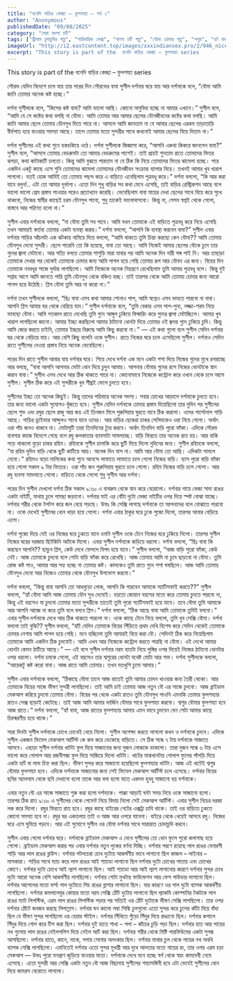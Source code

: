 ```yaml
---
title: "বনেদি বাড়ির কেচ্ছা – ফুলশয্যা – পর্ব ২"
author: "Anonymous"
publishedDate: "09/08/2025"
category: "সেরা বাংলা চটি"
tags: ["থ্রীসাম চুদাচুদির গল্প", "পারিবারিক সেক্স", "বাংলা চটি গল্প", "বৌমা চোদার গল্প", "শশুর", "হট বাংলা চটি"]
imageUrl: "http://i2.eastcontent.top/images/xxxindiansex.pro/2/946_nice_doggystyle.jpg"
excerpt: "This story is part of the  বনেদি বাড়ির কেচ্ছা – ফুলশয্যা series             সৌরভ যেদিন বিদেশে চলে যায় তার পরের দিন সৌরভের বাবা সুশীল দর্শনার ঘরে যায় আর দর্শনাকে বলে, “বৌমা আমি জানি তোমার অনেক কষ্ট হচ্..."
---
```


This story is part of the 
বনেদি বাড়ির কেচ্ছা – ফুলশয্যা series












সৌরভ যেদিন বিদেশে চলে যায় তার পরের দিন সৌরভের বাবা সুশীল দর্শনার ঘরে যায় আর দর্শনাকে বলে, “বৌমা আমি জানি তোমার অনেক কষ্ট হচ্ছে।”


দর্শনা সুশীলকে বলে, “কিসের কষ্ট বাবা? আমি ভালো আছি। কোনো অসুবিধা হচ্ছে না আমার এখানে।” সুশীল বলে, “আমি যে সে কষ্টের কথা বলছি না বৌমা। আমি তোমার আর আমার ছেলের যৌনজীবনের কষ্টের কথা বলছি। আমি জানি আমার ছেলে তোমায় যৌনসুখ দিতে পারে না। আসলে আমি জানতাম না যে আমার ছেলের এরকম তাড়াতাড়ি বীর্যপাত হয়ে যাওয়ার সমস্যা আছে। তালে তোমার মতো সুন্দরীর সাথে কখনোই আমার ছেলের বিয়ে দিতাম না।”


দর্শনা সুশীলের এই কথা শুনে হকচকিয়ে ওঠে। দর্শনা সুশীলকে জিজ্ঞাসা করে, “আপনি একথা কিকরে জানলেন বাবা?” সুশীল বলে, “আসলে তোমার বেডরুমটা তো আমার বেডরুমের পাশেই। তাই প্রায়ই শুনতাম রাতে তোমাদের ভিতর ঝগড়া, কথা কাটাকাটি চলতো। কিন্তু আমি বুঝতে পারতাম না যে ঠিক কি নিয়ে তোমাদের ভিতর ঝামেলা হচ্ছে। পরে একদিন একটু কাছে এসে শুনি তোমাদের ঝামেলা তোমাদের যৌনজীবন সংক্রান্ত ব্যাপার নিয়ে। তখনই আমার খুব খারাপ লাগলো। যতই হোক আমিই তো তোমায় পছন্দ করে এ বাড়িতে এনেছিলাম পুত্রবধূ করে।” দর্শনা বললো, “কি আর করা যাবে বলুন!.. এটা তো আমার দুর্ভাগ্য। এতো দিন শুধু বাড়ির সব কথা মেনে এসেছি, তাই বাড়ির রেস্ট্রিকশন আছে বলে ভালো ভালো প্রেম প্রস্তাব পাওয়ার পরেও প্রত্যাখ্যান করেছি। ভেবেছিলাম বাবা মায়ের দেখা ছেলের সাথে বিয়ে করে সুখে থাকবো, নিজের স্বামীর কাছেই চরম যৌনসুখ পাবো, শুধু তাকেই ভালোবাসবো। কিন্তু না, সেসব স্বপ্নই থেকে গেলো, বাস্তবে আর পরিণত হলো না।”


সুশীল এবার দর্শনাকে বললো, “না বৌমা তুমি সব পাবে। আমি যখন তোমাকে এই বাড়িতে পুত্রবধূ করে নিয়ে এসেছি তখন আমারই কর্তব্য তোমার একটা ব্যবস্থা করার।” দর্শনা বললো, “আপনি কি ব্যবস্থা করবেন বাবা?” সুশীল এবার দর্শনার শাড়ির আঁচলটা এক ঝটকায় নামিয়ে দিয়ে বললো, “আমি থাকতে তুমি চিন্তা করছো কেন বৌমা?? আমি তোমায় যৌনসুখ দেবো সুন্দরী। ছেলে পারেনি তো কি হয়েছে, বাবা তো আছে। আমি নিজেই আমার ছেলের বৌকে চুদে তার গুদের জ্বালা মেটাবো। আর সত্যি বলতে তোমার শাশুড়ি মারা যাবার পর আমি অনেক দিন নারী সঙ্গ পাই নি। আর তাছাড়া তোমাকে দেখার পর থেকেই তোমাকে চোদার জন্য আমি পাগল হয়ে গেছি তোমার রূপ আর যৌবন এর জন্য। বিয়ের দিন তোমাকে নববধূর সাজে দুর্দান্ত লাগছিলো। আমি নিজেকে অনেক নিয়ন্ত্রণে রেখেছিলাম তুমি আমার পুত্রবধূ বলে। কিন্তু দুই সপ্তাহ আগে আমি জানতে পারি তুমি যৌনসুখ থেকে বঞ্চিত হচ্ছ। তাই তারপর থেকে আমি তোমায় চোদার জন্য আরো পাগল হয়ে উঠেছি। প্লিস বৌমা তুমি আর না করো না।”


দর্শনা তখন সুশীলকে বললো, “ছিঃ বাবা এসব কথা আমার শোনাও পাপ, আমি স্বপ্নেও এসব ভাবতে পারবো না বাবা। আপনি প্লিস আমার ঘর থেকে বেরিয়ে যান।” সুশীল দর্শনাকে বলে, “তুমি বেকার এসব পাপ-পুন্য, লজ্জা-শরম নিয়ে ভাবছো বৌমা। আমি গতকাল রাতে দেখেছি তুমি গুদে আঙ্গুল ঢুকিয়ে ফিঙ্গারিং করে গুদের জ্বালা মেটাচ্ছিলে। আমার খুব খারাপ লাগছিলো জানো। আমার ইচ্ছা করছিলো আমার ঠাটানো ধোনটা দিয়ে তোমার ওই জ্বলন্ত গুদে ঢুকিয়ে চুদি। কিন্তু আমি জোর করতে চাইনি, তোমার ইচ্ছার বিরুদ্ধে আমি কিছু করবো না।” — এই কথা গুলো বলে সুশীল সেদিন দর্শনার ঘর থেকে বেড়িয়ে যায়। আর বেশি কিছু বলেনি ওকে সুশীল। রাতে নিজের ঘরে চলে এসেছিলো সুশীল। দর্শনাও সেদিন রাতে সুশীলের দেওয়া প্রস্তাব নিয়ে অনেক ভেবেছিলো।


পরের দিন রাতে সুশীল আবার যায় দর্শনার ঘরে। গিয়ে দেখে দর্শনা এক মনে একটা শশা দিয়ে নিজের গুদের মুখে রগরাচ্ছে আর বলছে, “বাবা আপনি আপনার মোটা ধোন দিয়ে চুদুন আমায়। আপনার বৌমার গুদের রসে নিজের ধোনটাকে স্নান করান বাবা।” সুশীল এসব দেখে আর ঠিক থাকতে পারে না। কোনোভাবে নিজেকে কন্ট্রোল করে ওখান থেকে চলে আসে সুশীল। সুশীল ঠিক করে এই সুন্দরীকে খুব শীঘ্রই ফেলে চুদতে হবে।


সুশীলের ইচ্ছা তো অনেক কিছুই। কিন্তু তাদের পরিবারে অনেক সদস্য। সবার চোখের আড়ালে দর্শনাকে চুদতে হবে। তার জন্য ভালো একটা সুযোগও খুঁজতে হবে। সুশীল যেদিন দর্শনাকে চোদার প্রস্তাব দিয়েছিলো তার দুদিন পর সুশীলের ছেলে শুভ এবং রঘুর ছেলে রাজু আর জয় এই তিনজন মিলে পুরুলিয়ায় ঘুরতে যাবে ঠিক করলো। ওদের পার্সোনাল গাড়ি আছে। গাড়ির ড্রাইভার আব্দুলও সাথে যাবে ওদের। আর বাড়ির ছোকরা চাকর সেলিমকেও ওরা নিয়ে গেলো। অর্থাৎ ওরা পাঁচ জনও থাকবে না। মোটামুটি তারা তিনদিনের ট্যুর করবে। অর্থাৎ তিনদিন বাড়ি পুরো ফাঁকা। এদিকে সৌরভ ব্যবসার কাজে বিদেশে গেছে বলে রঘু কলকাতার ব্যাবসাটা সামলাচ্ছে। বাড়ি ফিরতে তার অনেক রাত হয়। আর বাকি পড়ে থাকলো বুড়ো চাকর রহিম। রহিমকে সুশীল চালাকি করে ছুটি দিয়ে দিলো দুদিনের জন্য। সুশীল রহিমকে বললো, “যা রহিম দুদিন বাড়ি থেকে ছুটি কাটিয়ে আয়। অনেক দিন যাস না। আমি আর বৌমা তো আছি। এদিকটা সামলে নেবো।” রহিমও বড়ো মালিকের কথা শুনে আনন্দে লাফাতে লাফাতে চলে গেলো নিজের বাড়ি। ব্যাস পুরো বাড়ি ফাঁকা হয়ে গেলো সকাল ৯ টার ভিতরে। ওরা পাঁচ জন পুরুলিয়ায় ঘুরতে চলে গেলো। রহিম নিজের বাড়ি চলে গেলো। আর রঘু ব্যবসা সামলাতে গেলো। বাড়িতে থেকে গেলো শুধু সুশীল আর দর্শনা।


পরের দিন সুশীল দেখলো দর্শনা ঠিক সকাল ৯:৩০ এ বাথরুম থেকে স্নান করে বেরোলো। দর্শনার গায়ে ভেজা সাদা রঙের একটা নাইটি, মাথায় চুলে গামছা জড়ানো। দর্শনার মাই এর বোঁটা দুটো ভেজা নাইটির ওপর দিয়ে স্পষ্ট বোঝা যাচ্ছে। দর্শনার শরীর থেকে টপটপ করে জল বেয়ে পড়ছে। উফঃ কি সেক্সি লাগছে দর্শনাকে তা আপনাদের বলে বোঝাতে পারবো না। ওকে দেখেই সুশীলের ধোন খাড়া হয়ে গেলো। দর্শনা এবার ঠাকুর ঘরে ঢুকে পুজো দিলো, তারপর আবার বেড়িয়ে এলো।


দর্শনা পুজো দিয়ে যেই ওর নিজের ঘরে ঢুকতে যাবে ওমনি সুশীল ওকে টেনে নিজের ঘরে ঢুকিয়ে নিলো। তারপর সুশীল নিজের ঘরের দরজায় ছিটকিনি আটকে দিলো। এবার সুশীল দর্শনাকে জড়িয়ে ধরলো। দর্শনা বললো, “ছিঃ বাবা কি করছেন আপনি?? ছাড়ুন প্লিস, কেউ দেখে ফেললে বিপদ হয়ে যাবে।” সুশীল বললো, “আজ বাড়ি পুরো ফাঁকা, কেউ নেই। আজ তোমাকে চুদবো বলে গোটা বাড়ি ফাঁকা করে রেখেছি। আজ তোমায় আমি না চুদে ছাড়বো না বৌমা। তুমি রোজ কষ্ট পাও, আমার আর সহ্য হচ্ছে না তোমার কষ্ট। কালকেও তুমি রাতে গুদে শশা ঘষছিলে। আজ আমি তোমায় যৌনসুখ দেবো আর নিজেও তোমার থেকে যৌনসুখ উপভোগ করবো।”


দর্শনা বললো, “কিন্তু বাবা আপনি তো আধবুড়ো লোক, আপনি কি পারবেন আমাকে স্যাটিসফাই করতে??” সুশীল বললো, “হ্যাঁ বৌমা আমি আজ তোমায় যৌন সুখ দেবোই। হয়তো জোয়ান বয়সের মতো করে তোমায় চুদতে পারবো না, কিন্তু এই বয়সেও যা চুদবো তোমার মতো সুন্দরীকে তাতেই তুমি পুরো স্যাটিসফাই হয়ে যাবে। তবে বৌমা তুমি আমাকে আর আপনি আজ্ঞে না করে তুমি বলে বলবে প্লিস।” দর্শনা বললো, “ঠিক আছে বাবা আমি তোমাকে তুমিই বলবো।” এবার সুশীল দর্শনাকে দেখে আর ঠিক থাকতে পারলো না। ওকে কাছে টেনে নিয়ে বললো, তুমি খুব সেক্সি বৌমা। দর্শনা বললো তাই বুঝি?? সুশীল বললো, “হ্যাঁ! যেদিন তোমাকে বিয়ের পিঁড়িতে প্রথম দেখি বিশেষ করে সেদিন থেকেই তোমাকে চোদার নেশায় আমি পাগল হয়ে গেছি। মনে হচ্ছিলো তুমি আমারই বিয়ে করা বৌ। সেদিনই ঠিক করে নিয়েছিলাম তোমাকে আমি একদিন ঠিক চুদবোই। আমি এখন আর নিজেকে কন্ট্রোল করতে পারছি না বৌমা। এই দেখো আমার ধোনটা কেমন ঠাটিয়ে আছে।” — এই বলে সুশীল দর্শনার নরম হাতটা নিয়ে লুঙ্গির ওপর দিয়েই নিজের ঠাটানো ধোনটার ওপর ধরলো। দর্শনা চমকে গেলো, এই বয়সেও তার শ্বশুরের ধোনটা যথেষ্ট মোটা আর শক্ত। দর্শনা সুশীলকে বললো, “আরেকটু কষ্ট করো বাবা। আজ রাতে আমি তোমার। তখন যতখুশি চুদো আমায়।”


সুশীল এবার দর্শনাকে বললো, “ঠিকাছে বৌমা তালে আজ রাতেই তুমি আমার চোদন খাওয়ার জন্য তৈরী থেকো। আর তোমাকে বিয়ের সাজে ভীষণ সুন্দরী লাগছিলো। তাই আমি চাই তোমায় আজ নতুন বৌ এর সাজে চুদবো। আজ ব্রাইডাল মেকআপ করিয়ে চুদবো তোমায় বৌমা। বিয়ের পর থেকে একটা রাতও তুমি যৌনসুখ পাওনি এমনকি তোমার ফুলশয্যার রাতও সেক্স ছাড়াই কেটেছে। তাই আজ আমি আমার ভার্জিন বৌমার সাথে ফুলশয্যা করবো। শ্বশুর বৌমার ফুলশয্যা হবে আজ রাতে।” দর্শনা বললো, “হ্যাঁ বাবা, আজ রাতের ফুলশয্যায় আমায় এমন ভাবে চুদবেন যেন সেটা আমার কাছে চিরস্মরণীয় হয়ে থাকে।”


সারা দিনটা সুশীল দর্শনাকে চোখে চোখেই খেয়ে নিলো। সুশীল অপেক্ষা করতে লাগলো কখন ও দর্শনাকে চুদবে। এদিকে সুশীল একজন ফিমেল মেকআপ আর্টিস্ট কে কল করে ডেকেছে বাড়িতে। সে ঠিক সন্ধে ৭ টায় দর্শনাকে সাজাতে আসবে। এছাড়া সুশীল দর্শনার খাটটা ফুল দিয়ে সাজানোর জন্য দুজন লোককে ডাকলো। তারা দুজন সন্ধে ৬ টায় এসে ভালো করে গোলাপ আর রজনীগন্ধা ফুল দিয়ে সাজিয়ে দিলো খাটটা। খাটের মাঝখানটায় গোলাপ ফুলের পাঁপড়ি দিয়ে একটা হার্ট বা লাভ চিহ্ন করা ছিল। ভীষণ সুন্দর করে সাজানো হয়েছিলো ফুলশয্যার খাটটা। আজ এই খাটেই শ্বশুর বৌমার ফুলশয্যা হবে। এদিকে দর্শনাকে সাজানোর জন্য সেই ফিমেল মেকআপ আর্টিস্ট চলে এসেছে। দর্শনার বিয়ের ছবির অ্যালবাম থেকে ছবি দেখানো হলো তাকে আর বলা হলো যাতে একদম হুবহু সাজানো হয় দর্শনাকে।


এবার নতুন বৌ এর সাজে সাজাতে শুরু করা হলো দর্শনাকে। পাক্কা আড়াই ঘন্টা সময় নিয়ে ওকে সাজানো হলো। তারপর ঠিক রাত ৯:৩০ এ সুশীলের থেকে পেমেন্ট নিয়ে বিদায় নিলো সেই মেকআপ আর্টিস্ট। এবার সুশীল নিচের দরজা লক করে দিলো। রঘুর ফিরতে রাত হবে। রঘুর কাছে বাইরের গেটের এক্সট্রা চাবি থাকে। তাই ওর বাড়িতে ঢুকতে কোনো সমস্যা হবে না। রঘুর ঘর একতলায় তাই ও আজ আর ওপরে যাবেনা। বাইরে থেকে খেয়েই আসবে রঘু। নিজের ঘরে এসে ঘুমিয়ে পড়বে। আর এই সুযোগে সুশীল ওর বৌমা দর্শনার সাথে সারারাত চোদাচুদি করবে।


সুশীল এবার গেলো দর্শনার ঘরে। দর্শনাকে ব্রাইডাল মেকআপ এ দেখে সুশীলের তো ধোন ফুলে পুরো কলাগাছ হয়ে গেলো। ব্রাইডাল মেকআপ করার পর এবার দর্শনার নতুন লুকের বর্ণনা দিচ্ছি। দর্শনার পরণে রয়েছে লাল রঙের বেনারসী শাড়ি আর লাল রঙের ব্লাউস। দর্শনার পটলচেরা চোখ দুটোয় আকর্ষণীয় ভাবে লাগানো ছিল কাজল – লাইনার – মাসকারা। শাড়ির সাথে ম্যাচ করে লাল রঙের আই শ্যাডো লাগানো ছিল দর্শনার দুটো চোখের পাতায় এবং চোখের কোণে। দর্শনার দুটো চোখে আই ল্যাশ লাগানো ছিল। আই শ্যাডো আর আই ল্যাশ লাগানোর কারণে দর্শনার সুন্দর চোখ দুটো আরো অনেক বেশি আকর্ষণীয় লাগছিলো। দর্শনার গোটা মুখটায় ফাউন্ডেশন আর ফেস পাউডার লাগানো ছিল। দর্শনার আপেলের মতো ফর্সা গাল দুটোতে পিচ রঙের ব্লাশার লাগানো ছিল। যার কারণে ওর গাল দুটো ব্যাপক আকর্ষণীয় লাগছিলো। দর্শনার কমলালেবুর কোয়ার মতো নরম সেক্সি ঠোঁট দুটোয় লাগানো ছিল ল্যাকমি কোম্পানির টকটকে লাল রঙের ম্যাট লিপস্টিক, এরম লাল রঙের লিপস্টিক পড়ার পর সত্যিই ওর ঠোঁট দুটোকে ভীষণ সেক্সি লাগছিলো। তার ওপর দর্শনার ঠোঁটে জবজব করছে লিপগ্লোস। দর্শনার ঘন কালো লম্বা সিল্কি চুলগুলো এতো সুন্দর করে চুলের কাঁটা দিয়ে বাঁধা ছিল যে ভীষণ সুন্দর লাগছিলো ওর হেয়ার স্টাইল। দর্শনার সিঁথিতে গুঁড়ো সিঁদুর দিয়ে রাঙানো ছিল। দর্শনার কপালে সিঁদুর দিয়ে গোল করে টিপ করা ছিল। দর্শনার দুই হাতে শাখা – পলা – কাঁচের চুড়ি পড়া ছিল। দর্শনার হাত আর পায়ের নখ গুলোয় লাল রঙের নেইলপলিশ দিয়ে নেইল আর্ট করা ছিল। দর্শনার শরীর থেকে মিষ্টি পারফিউমের একটা সুগন্ধ আসছিলো। দর্শনার হাতে, কানে, নাকে, গলায় সোনার অলংকার ছিল। দর্শনার মাথার চুল থেকে পায়ের নখ অবধি ব্যাপক সেক্সি লাগছিলো। এমনিতেই দর্শনার এতো সুন্দর মুখশ্রী আর দুধে আলতার মতো গায়ের রং, তার ওপর এরম চড়া মেকআপ — উফঃ পুরো মনপ্রাণ জুড়িয়ে যাওয়ার মতো। দর্শনাকে দেখে মনে হচ্ছে স্বর্গ থেকে স্বয়ং কামদেবী নেমে এসেছে। এতো সুন্দরী আর সেক্সি একটা নতুন বৌ আজ বিছানায় সুশীলের শয্যাসঙ্গিনী হবে এটা ভেবেই সুশীলের ধোন দিয়ে কামরস বেরোতে লাগলো।
